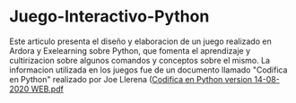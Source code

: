 # Juego-Interactivo-Python
Este articulo presenta el diseño y elaboracion de un juego realizado en Ardora y Exelearning sobre Python, que fomenta  el aprendizaje y cultirizacion sobre algunos comandos y conceptos sobre el mismo.
La informacion utilizada en los juegos fue de un documento llamado "Codifica en Python" realizado por Joe Llerena ([Codifica en Python version 14-08-2020 WEB.pdf](https://github.com/kgallegosm1/Juego-Interactivo-Python/files/8195067/Codifica.en.Python.version.14-08-2020.WEB.pdf)
